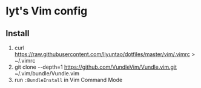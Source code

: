 lyt's Vim config
==================

## Install

1. curl https://raw.githubusercontent.com/liyuntao/dotfiles/master/vim/.vimrc > ~/.vimrc
2. git clone --depth=1 https://github.com/VundleVim/Vundle.vim.git ~/.vim/bundle/Vundle.vim
3. run `:BundleInstall` in Vim Command Mode

